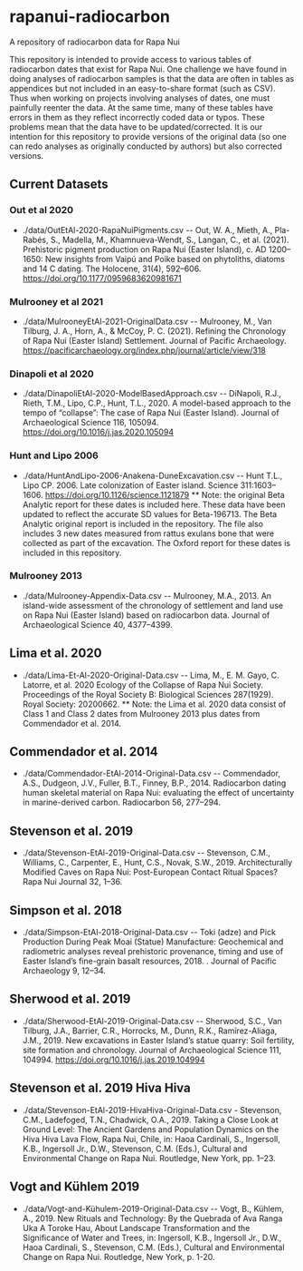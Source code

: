 # rapanui-radiocarbon
A repository of radiocarbon data for Rapa Nui

This repository is intended to provide access to various tables of radiocarbon dates that exist for Rapa Nui. One challenge we have found in doing analyses of radiocarbon samples is that the data are often in tables as appendices but not included in an easy-to-share format (such as CSV). Thus when working on projects involving analyses of dates, one must painfully reenter the data. At the same time, many of these tables have errors in them as they reflect incorrectly coded data or typos. These problems mean that the data have to be updated/corrected. It is our intention for this repository to provide versions of the original data (so one can redo analyses as originally conducted by authors) but also corrected versions. 

## Current Datasets

### Out et al 2020
* ./data/OutEtAl-2020-RapaNuiPigments.csv -- Out, W. A., Mieth, A., Pla-Rabés, S., Madella, M., Khamnueva-Wendt, S., Langan, C., et al. (2021). Prehistoric pigment production on Rapa Nui (Easter Island), c. AD 1200–1650: New insights from Vaipú and Poike based on phytoliths, diatoms and 14 C dating. The Holocene, 31(4), 592–606. 
https://doi.org/10.1177/0959683620981671

### Mulrooney et al 2021
* ./data/MulrooneyEtAl-2021-OriginalData.csv --  Mulrooney, M., Van Tilburg, J. A., Horn, A., & McCoy, P. C. (2021). Refining the Chronology of Rapa Nui (Easter Island) Settlement. Journal of Pacific Archaeology. https://pacificarchaeology.org/index.php/journal/article/view/318

### Dinapoli et al 2020 
* ./data/DinapoliEtAl-2020-ModelBasedApproach.csv -- DiNapoli, R.J., Rieth, T.M., Lipo, C.P., Hunt, T.L., 2020. A model-based approach to the tempo of “collapse”: The case of Rapa Nui (Easter Island). Journal of Archaeological Science 116, 105094. https://doi.org/10.1016/j.jas.2020.105094

### Hunt and Lipo 2006
* ./data/HuntAndLipo-2006-Anakena-DuneExcavation.csv -- Hunt T.L., Lipo CP. 2006. Late colonization of Easter island. Science 311:1603–1606. https://doi.org/10.1126/science.1121879 ** Note: the original Beta Analytic report for these dates is included here. These data have been updated to reflect the accurate SD values for Beta-196713. The Beta Analytic original report is included in the repository.  The file also includes 3 new dates measured from rattus exulans bone that were collected as part of the excavation. The Oxford report for these dates is included in this repository. 

### Mulrooney 2013
* ./data/Mulrooney-Appendix-Data.csv -- Mulrooney, M.A., 2013. An island-wide assessment of the chronology of settlement and land use on Rapa Nui (Easter Island) based on radiocarbon data. Journal of Archaeological Science 40, 4377–4399.

## Lima et al. 2020
* ./data/Lima-Et-Al-2020-Original-Data.csv -- Lima, M., E. M. Gayo, C. Latorre, et al. 2020 Ecology of the Collapse of Rapa Nui Society. Proceedings of the Royal Society B: Biological Sciences 287(1929). Royal Society: 20200662.
** Note: the Lima et al. 2020 data consist of Class 1 and Class 2 dates from Mulrooney 2013 plus dates from Commendador et al. 2014.

## Commendador et al. 2014
* ./data/Commendador-EtAl-2014-Original-Data.csv -- Commendador, A.S., Dudgeon, J.V., Fuller, B.T., Finney, B.P., 2014. Radiocarbon dating human skeletal material on Rapa Nui: evaluating the effect of uncertainty in marine-derived carbon. Radiocarbon 56, 277–294.

## Stevenson et al. 2019
* ./data/Stevenson-EtAl-2019-Original-Data.csv -- Stevenson, C.M., Williams, C., Carpenter, E., Hunt, C.S., Novak, S.W., 2019. Architecturally Modified Caves on Rapa Nui: Post-European Contact Ritual Spaces? Rapa Nui Journal 32, 1–36.

## Simpson et al. 2018
* ./data/Simpson-EtAl-2018-Original-Data.csv -- Toki (adze) and Pick Production During Peak Moai (Statue) Manufacture: Geochemical and radiometric analyses reveal prehistoric provenance, timing and use of Easter Island’s fine-grain basalt resources, 2018. . Journal of Pacific Archaeology 9, 12–34.

## Sherwood et al. 2019
* ./data/Sherwood-EtAl-2019-Original-Data.csv -- Sherwood, S.C., Van Tilburg, J.A., Barrier, C.R., Horrocks, M., Dunn, R.K., Ramírez-Aliaga, J.M., 2019. New excavations in Easter Island’s statue quarry: Soil fertility, site formation and chronology. Journal of Archaeological Science 111, 104994. https://doi.org/10.1016/j.jas.2019.104994

## Stevenson et al. 2019 Hiva Hiva
* ./data/Stevenson-EtAl-2019-HivaHiva-Original-Data.csv - Stevenson, C.M., Ladefoged, T.N., Chadwick, O.A., 2019. Taking a Close Look at Ground Level: The Ancient Gardens and Population Dynamics on the Hiva Hiva Lava Flow, Rapa Nui, Chile, in: Haoa Cardinali, S., Ingersoll, K.B., Ingersoll Jr., D.W., Stevenson, C.M. (Eds.), Cultural and Environmental Change on Rapa Nui. Routledge, New York, pp. 1–23.

## Vogt and Kühlem 2019
* ./data/Vogt-and-Kühulem-2019-Original-Data.csv -- Vogt, B., Kühlem, A., 2019. New Rituals and Technology: By the Quebrada of Ava Ranga Uka A Toroke Hau, About Landscape Transformation and the Significance of Water and Trees, in: Ingersoll, K.B., Ingersoll Jr., D.W., Haoa Cardinali, S., Stevenson, C.M. (Eds.), Cultural and Environmental Change on Rapa Nui. Routledge, New York, p. 1-20.
